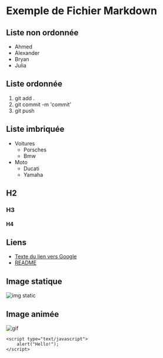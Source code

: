 # Exemple de Fichier Markdown

## Liste non ordonnée
- Ahmed
- Alexander
- Bryan
- Julia

## Liste ordonnée
1. git add .
2. git commit -m 'commit'
3. git push

## Liste imbriquée
- Voitures
  - Porsches
  - Bmw
- Moto
  - Ducati
  - Yamaha

## H2
### H3
#### H4

## Liens
- [Texte du lien vers Google](https://www.google.com/)
- [README](./README.md)


## Image statique
![img static](https://images.unsplash.com/photo-1658760890093-ead14a348e43?ixlib=rb-4.0.3&ixid=M3wxMjA3fDB8MHxwaG90by1wYWdlfHx8fGVufDB8fHx8fA%3D%3D&auto=format&fit=crop&w=2070&q=80)

## Image animée
![gif](https://images.lecho.be/view?iid=Elvis:1gnss1X2afnBK747iR0dzK&context=ONLINE&ratio=16/9&width=640&u=1648135001000)


```
<script type="text/javascript">
    alert("Hello!");
</script>
```